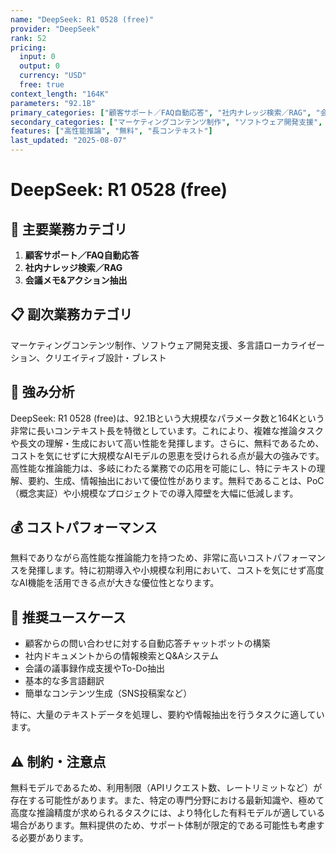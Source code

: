 ```yaml
---
name: "DeepSeek: R1 0528 (free)"
provider: "DeepSeek"
rank: 52
pricing:
  input: 0
  output: 0
  currency: "USD"
  free: true
context_length: "164K"
parameters: "92.1B"
primary_categories: ["顧客サポート／FAQ自動応答", "社内ナレッジ検索／RAG", "会議メモ&アクション抽出"]
secondary_categories: ["マーケティングコンテンツ制作", "ソフトウェア開発支援", "多言語ローカライゼーション", "クリエイティブ設計・ブレスト"]
features: ["高性能推論", "無料", "長コンテキスト"]
last_updated: "2025-08-07"
---
```


# DeepSeek: R1 0528 (free)

## 🎯 主要業務カテゴリ
1. **顧客サポート／FAQ自動応答**
2. **社内ナレッジ検索／RAG**
3. **会議メモ&アクション抽出**

## 📋 副次業務カテゴリ
マーケティングコンテンツ制作、ソフトウェア開発支援、多言語ローカライゼーション、クリエイティブ設計・ブレスト

## 💪 強み分析
DeepSeek: R1 0528 (free)は、92.1Bという大規模なパラメータ数と164Kという非常に長いコンテキスト長を特徴としています。これにより、複雑な推論タスクや長文の理解・生成において高い性能を発揮します。さらに、無料であるため、コストを気にせずに大規模なAIモデルの恩恵を受けられる点が最大の強みです。高性能な推論能力は、多岐にわたる業務での応用を可能にし、特にテキストの理解、要約、生成、情報抽出において優位性があります。無料であることは、PoC（概念実証）や小規模なプロジェクトでの導入障壁を大幅に低減します。

## 💰 コストパフォーマンス
無料でありながら高性能な推論能力を持つため、非常に高いコストパフォーマンスを発揮します。特に初期導入や小規模な利用において、コストを気にせず高度なAI機能を活用できる点が大きな優位性となります。

## 🎯 推奨ユースケース
- 顧客からの問い合わせに対する自動応答チャットボットの構築
- 社内ドキュメントからの情報検索とQ&Aシステム
- 会議の議事録作成支援やTo-Do抽出
- 基本的な多言語翻訳
- 簡単なコンテンツ生成（SNS投稿案など）

特に、大量のテキストデータを処理し、要約や情報抽出を行うタスクに適しています。

## ⚠️ 制約・注意点
無料モデルであるため、利用制限（APIリクエスト数、レートリミットなど）が存在する可能性があります。また、特定の専門分野における最新知識や、極めて高度な推論精度が求められるタスクには、より特化した有料モデルが適している場合があります。無料提供のため、サポート体制が限定的である可能性も考慮する必要があります。
